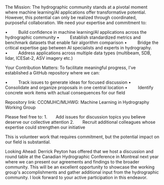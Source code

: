 The Mission: The hydrographic community stands at a pivotal moment where machine learning/AI applications offer transformative potential. However, this potential can only be realized through coordinated, purposeful collaboration. We need your expertise and commitment to:

•     Build confidence in machine learning/AI applications across the hydrographic community
•     Establish standardized metrics and benchmark datasets that enable fair algorithm comparison
•     Bridge the critical expertise gap between AI specialists and experts in hydrography.
•     Address applications across multiple data types (multibeam, SDB, lidar, ICESat-2, ASV imagery etc.)

Your Contribution Matters: To facilitate meaningful progress, I've established a GitHub repository where we can:

•     Track issues to generate ideas for focused discussion
•     Consolidate and organize proposals in one central location
•     Identify concrete work items with actual consequences for our field

Repository link: CCOMJHC/MLHWG: Machine Learning in Hydrography Working Group

Please feel free to:
1.    Add issues for discussion topics you believe deserve our collective attention
2.    Recruit additional colleagues whose expertise could strengthen our initiative

This is volunteer work that requires commitment, but the potential impact on our field is substantial.

Looking Ahead: Derrick Peyton has offered that we host a discussion and round table at the Canadian Hydrographic Conference in Montreal next year where we can present our agreements and findings to the broader community. This will be an excellent opportunity to showcase the working group's accomplishments and gather additional input from the hydrographic community.
I look forward to your active participation in this endeavor.
